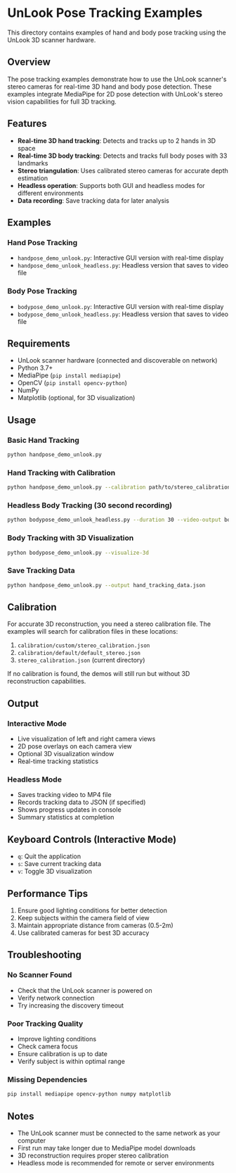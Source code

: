 # UnLook Pose Tracking Examples

This directory contains examples of hand and body pose tracking using the UnLook 3D scanner hardware.

## Overview

The pose tracking examples demonstrate how to use the UnLook scanner's stereo cameras for real-time 3D hand and body pose detection. These examples integrate MediaPipe for 2D pose detection with UnLook's stereo vision capabilities for full 3D tracking.

## Features

- **Real-time 3D hand tracking**: Detects and tracks up to 2 hands in 3D space
- **Real-time 3D body tracking**: Detects and tracks full body poses with 33 landmarks
- **Stereo triangulation**: Uses calibrated stereo cameras for accurate depth estimation
- **Headless operation**: Supports both GUI and headless modes for different environments
- **Data recording**: Save tracking data for later analysis

## Examples

### Hand Pose Tracking

- `handpose_demo_unlook.py`: Interactive GUI version with real-time display
- `handpose_demo_unlook_headless.py`: Headless version that saves to video file

### Body Pose Tracking

- `bodypose_demo_unlook.py`: Interactive GUI version with real-time display  
- `bodypose_demo_unlook_headless.py`: Headless version that saves to video file

## Requirements

- UnLook scanner hardware (connected and discoverable on network)
- Python 3.7+
- MediaPipe (`pip install mediapipe`)
- OpenCV (`pip install opencv-python`)
- NumPy
- Matplotlib (optional, for 3D visualization)

## Usage

### Basic Hand Tracking
```bash
python handpose_demo_unlook.py
```

### Hand Tracking with Calibration
```bash
python handpose_demo_unlook.py --calibration path/to/stereo_calibration.json
```

### Headless Body Tracking (30 second recording)
```bash
python bodypose_demo_unlook_headless.py --duration 30 --video-output body_tracking.mp4
```

### Body Tracking with 3D Visualization
```bash
python bodypose_demo_unlook.py --visualize-3d
```

### Save Tracking Data
```bash
python handpose_demo_unlook.py --output hand_tracking_data.json
```

## Calibration

For accurate 3D reconstruction, you need a stereo calibration file. The examples will search for calibration files in these locations:

1. `calibration/custom/stereo_calibration.json`
2. `calibration/default/default_stereo.json`
3. `stereo_calibration.json` (current directory)

If no calibration is found, the demos will still run but without 3D reconstruction capabilities.

## Output

### Interactive Mode
- Live visualization of left and right camera views
- 2D pose overlays on each camera view
- Optional 3D visualization window
- Real-time tracking statistics

### Headless Mode
- Saves tracking video to MP4 file
- Records tracking data to JSON (if specified)
- Shows progress updates in console
- Summary statistics at completion

## Keyboard Controls (Interactive Mode)

- `q`: Quit the application
- `s`: Save current tracking data
- `v`: Toggle 3D visualization

## Performance Tips

1. Ensure good lighting conditions for better detection
2. Keep subjects within the camera field of view
3. Maintain appropriate distance from cameras (0.5-2m)
4. Use calibrated cameras for best 3D accuracy

## Troubleshooting

### No Scanner Found
- Check that the UnLook scanner is powered on
- Verify network connection
- Try increasing the discovery timeout

### Poor Tracking Quality
- Improve lighting conditions
- Check camera focus
- Ensure calibration is up to date
- Verify subject is within optimal range

### Missing Dependencies
```bash
pip install mediapipe opencv-python numpy matplotlib
```

## Notes

- The UnLook scanner must be connected to the same network as your computer
- First run may take longer due to MediaPipe model downloads
- 3D reconstruction requires proper stereo calibration
- Headless mode is recommended for remote or server environments